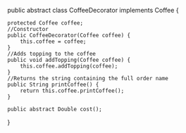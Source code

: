 public abstract class CoffeeDecorator implements Coffee {

    protected Coffee coffee;
    //Constructor
    public CoffeeDecorator(Coffee coffee) {
        this.coffee = coffee;
    }
    //Adds topping to the coffee
    public void addTopping(Coffee coffee) {
        this.coffee.addTopping(coffee);
    }
    //Returns the string containing the full order name
    public String printCoffee() {
        return this.coffee.printCoffee();
    }

    public abstract Double cost();
}
